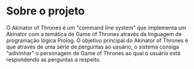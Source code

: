 # Sobre o projeto

O Akinator of Thrones é um "command line system" que implementa um Akinator com a temática de Game of Thrones através da linguagem de programação lógica Prolog. O objetivo principal do Akinator of Thrones é que através de uma série de perguntas ao usuário, o sistema consiga "adivinhar" o personagem de Game of Thrones ao qual o usuário está respondendo as perguntas a respeito.
